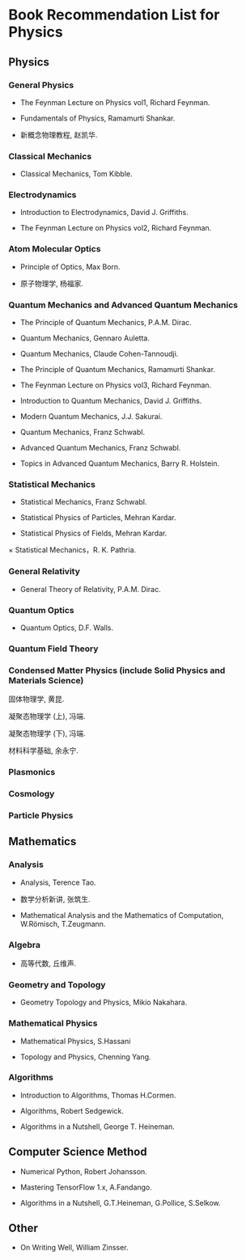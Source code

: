 # Book Recommendation List for Physics

## Physics

### General Physics

* The Feynman Lecture on Physics vol1, Richard Feynman.

* Fundamentals of Physics, Ramamurti Shankar.

* 新概念物理教程, 赵凯华.

### Classical Mechanics

* Classical Mechanics, Tom Kibble.

### Electrodynamics

* Introduction to Electrodynamics, David J. Griffiths.

* The Feynman Lecture on Physics vol2, Richard Feynman.

### Atom Molecular Optics

* Principle of Optics, Max Born.

* 原子物理学, 杨福家.

### Quantum Mechanics and Advanced Quantum Mechanics

* The Principle of Quantum Mechanics, P.A.M. Dirac.

* Quantum Mechanics, Gennaro Auletta.

* Quantum Mechanics, Claude Cohen-Tannoudji.

* The Principle of Quantum Mechanics, Ramamurti Shankar.

* The Feynman Lecture on Physics vol3, Richard Feynman.

* Introduction to Quantum Mechanics, David J. Griffiths.

* Modern Quantum Mechanics, J.J. Sakurai.

* Quantum Mechanics, Franz Schwabl.

* Advanced Quantum Mechanics, Franz Schwabl.

* Topics in Advanced Quantum Mechanics, Barry R. Holstein.

### Statistical Mechanics

* Statistical Mechanics, Franz Schwabl.

* Statistical Physics of Particles, Mehran Kardar.

* Statistical Physics of Fields, Mehran Kardar.

× Statistical Mechanics，R. K. Pathria.

### General Relativity

* General Theory of Relativity, P.A.M. Dirac.

### Quantum Optics

* Quantum Optics, D.F. Walls.

### Quantum Field Theory

### Condensed Matter Physics (include Solid Physics and Materials Science)

固体物理学, 黄昆.

凝聚态物理学 (上), 冯端.

凝聚态物理学 (下), 冯端.

材料科学基础, 余永宁.

### Plasmonics

### Cosmology

### Particle Physics

## Mathematics

### Analysis

* Analysis, Terence Tao.

* 数学分析新讲, 张筑生.

* Mathematical Analysis and the Mathematics of Computation, W.Römisch, T.Zeugmann.

### Algebra

* 高等代数, 丘维声.

### Geometry and Topology

* Geometry Topology and Physics, Mikio Nakahara.

### Mathematical Physics

* Mathematical Physics, S.Hassani

* Topology and Physics, Chenning Yang.

### Algorithms

* Introduction to Algorithms, Thomas H.Cormen.

* Algorithms, Robert Sedgewick.

* Algorithms in a Nutshell, George T. Heineman.

## Computer Science Method

* Numerical Python, Robert Johansson.

* Mastering TensorFlow 1.x, A.Fandango.

* Algorithms in a Nutshell, G.T.Heineman, G.Pollice, S.Selkow.

## Other

* On Writing Well, William Zinsser.
